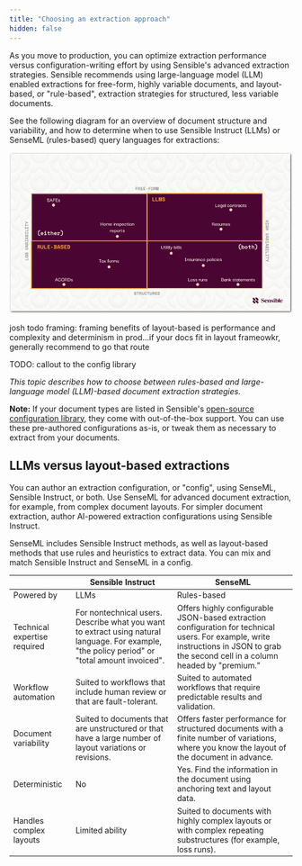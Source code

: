 ```yaml
---
title: "Choosing an extraction approach"
hidden: false
---
```


As you move to production, you can optimize extraction performance versus configuration-writing effort by using Sensible's advanced extraction strategies. Sensible recommends using large-language model (LLM) enabled extractions for free-form, highly variable documents, and layout-based, or "rule-based", extraction strategies for structured, less variable documents. 

See the following diagram for an overview of document structure and variability, and how to determine when to use Sensible Instruct (LLMs) or SenseML (rules-based) query languages for extractions:

![Click to enlarge](https://raw.githubusercontent.com/sensible-hq/sensible-docs/main/readme-sync/assets/v0/images/final/document_landscape.png)

josh todo framing: framing benefits of layout-based is performance and complexity and determinism in prod...if your docs fit in layout frameowkr, generally recommend to go that route

TODO: callout to the config library

*This topic describes how to choose between rules-based and large-language model (LLM)-based document extraction strategies.*



**Note:**  If your document types are listed in Sensible's [open-source configuration library](https://app.sensible.so/library), they come with out-of-the-box support. You can use these pre-authored configurations as-is, or tweak them as necessary to extract from your documents.

LLMs versus layout-based extractions
---

You can author an extraction configuration, or "config", using SenseML, Sensible Instruct, or both. Use SenseML for advanced document extraction, for example, from complex document layouts. For simpler document extraction, author AI-powered extraction configurations using Sensible Instruct.

SenseML includes Sensible Instruct methods, as well as layout-based methods that use rules and heuristics to extract data. You can mix and match Sensible Instruct and SenseML in a config.

|                              | Sensible Instruct                                            | SenseML                                                      |
| ---------------------------- | ------------------------------------------------------------ | ------------------------------------------------------------ |
| Powered by                   | LLMs                                                         | Rules-based                                                  |
| Technical expertise required | For nontechnical users. Describe what you want to extract using natural language.  For example, "the policy period" or "total amount invoiced". | Offers highly configurable JSON-based extraction configuration for technical users. For example, write instructions in JSON to grab the second cell in a column headed by "premium." |
| Workflow automation          | Suited to workflows that include human review or that are fault-tolerant. | Suited to automated workflows that require predictable results and validation. |
| Document variability         | Suited to documents that are unstructured or that have a large number of layout variations or revisions. | Offers faster performance for  structured documents with a finite number of variations, where you know the layout of the document in advance. |
| Deterministic                | No                                                           | Yes. Find the information in the document using anchoring text and layout data. |
| Handles complex layouts      | Limited ability                                              | Suited to documents with highly complex layouts or with complex repeating substructures (for example, loss runs). |



